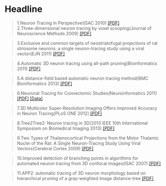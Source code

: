# Headline

>1.Neuron Tracing in Perspective(ISAC 2010)	[[PDF]](https://onlinelibrary.wiley.com/doi/epdf/10.1002/cyto.a.20895)	\
>2.Three-dimensional neuron tracing by voxel scooping(Journal of Neuroscience Methods 2009)	[[PDF]](https://www.sciencedirect.com/science/article/pii/S0165027009003999/pdfft?md5=94bac405630a16cd7be80be9595cfe60&pid=1-s2.0-S0165027009003999-main.pdf)	

>3.Exclusive and common targets of neostriatofugal projections of rat striosome neurons: a single neuron-tracing study using a viral vector(EJN 2011)	[[PDF]](https://onlinelibrary.wiley.com/doi/epdf/10.1111/j.1460-9568.2010.07564.x)	

>4.Automatic 3D neuron tracing using all-path pruning(Bioinformatics 2011)	[[PDF]](https://academic.oup.com/bioinformatics/article-pdf/27/13/i239/48883485/bioinformatics_27_13_i239.pdf)	

>5.A distance-field based automatic neuron tracing method(BMC Bioinformatics  2013)	[[PDF]](https://bmcbioinformatics.biomedcentral.com/counter/pdf/10.1186/1471-2105-14-93.pdf)	

>6.Neuronal Tracing for Connectomic Studies(Neuroinformatics 2011)	[[PDF]](https://link.springer.com/content/pdf/10.1007/s12021-011-9101-6.pdf?pdf=button)	[[Data]](http://diademchallenge.org/)

>7.3D Multicolor Super-Resolution Imaging Offers Improved Accuracy in Neuron Tracing(PLoS ONE 2012)	[[PDF]](https://journals.plos.org/plosone/article/file?id=10.1371/journal.pone.0030826&type=printable)	

>8.Tree2Tree2: Neuron tracing in 3D(2013 IEEE 10th International Symposium on Biomedical Imaging 2013)	[[PDF]](https://ieeexplore.ieee.org/stamp/stamp.jsp?tp=&arnumber=6556508)	

>9.Two Types of Thalamocortical Projections from the Motor Thalamic Nuclei of the Rat: A Single Neuron-Tracing Study Using Viral Vectors(Cerebral Cortex 2009)	[[PDF]](https://academic.oup.com/cercor/article-pdf/19/9/2065/17302128/bhn231.pdf)	

>10.Improved detection of branching points in algorithms for automated neuron tracing from 3D confocal images(ISAC 2007)	[[PDF]](https://onlinelibrary.wiley.com/doi/epdf/10.1002/cyto.a.20499)	

>11.APP2: automatic tracing of 3D neuron morphology based on hierarchical pruning of a gray-weighted image distance-tree	[[PDF]](https://academic.oup.com/bioinformatics/article/29/11/1448/220823)	

